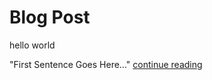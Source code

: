 # Blog Post
hello world






"First Sentence Goes Here..." 
      <a href="/rc16je/IASC-2P02/blob/master/blog">continue reading</a>
